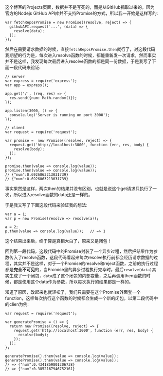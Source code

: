 这个博客的Projects页面，数据并不是写死的，而是从GitHub抓取过来的，因为官方的Nodejs GitHub API库并不支持Promise的方式，所以我一开始是这样写的:

    var fetchReposPromise = new Promise((resolve, reject) => {
      githubAPI.request('...', (data) => {
        resolve(data);
      });
    });

然后在需要请求数据的时候，直接```fetchReposPromise.then```就行了，对这段代码我期望的行为是，每次进入resolve函数的时候，都能重新发一次请求，然而事实并不是这样，我发现每次最后进入resolve函数的都是同一份数据，于是我写了下面一段代码来验证:

    // server
    var express = require('express');
    var app = express();

    app.get('/', (req, res) => {
      res.send({num: Math.random()});
    });

    app.listen(3000, () => {
      console.log('Server is running on port 3000');
    });

    // client
    var request = require('request');

    var promise =  new Promise((resolve, reject) => {
      request.get('http://localhost:3000', function (err, res, body) {
        resolve(body);
      });
    });

    promise.then(value => console.log(value));
    promise.then(value => console.log(value));
    // {"num":0.6926063213031739}
    // {"num":0.6926063213031739}

事实果然是这样，两次then的结果并没有区别，也就是说这个get请求只执行了一次，所以进入resolve函数的data还是一样的。

于是我又写了下面这段代码来验证我的想法:

    var a = 1;
    var p = new Promise(resolve => resolve(a));

    a = 2;
    p.then(value => console.log(value));   // => 1

这个结果出来后，终于算是真相大白了，原来又是闭包！

回到第一段代码，这段代码中的Promise封装了一个异步过程，然后把结果作为参数传入了resolve函数，这段代码看起来每次resolve执行前都会经历请求数据的过程，其实并不是这样，对于一个Promise的resolve和reject函数，之前的执行过程都是**完全不可见**的，当Promise里的异步过程执行完毕时，最后```resolve(data)```其实生成了一个闭包，```data```成了这个闭包的内部变量，之后再调用then函数的时候，都是使用这个data作为参数，所以每次执行的结果都是一样的。

知道了原因，改起来也就轻松了，我们只需要在这个Promise外面套一个function，这样每次执行这个函数的时候都会生成一个新的闭包，以第二段代码中的clien为例:

    var request = require('request');

    var generatePromise = () => {
      return new Promise((resolve, reject) => {
        request.get('http://localhost:3000', function (err, res, body) {
          resolve(body);
        });
      });
    };

    generatePromise().then(value => console.log(value));
    generatePromise().then(value => console.log(value));
    // => {"num":0.4341859801206738}
    // => {"num":0.3852167946752161}